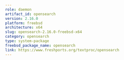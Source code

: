 ```yaml
---
role: daemon
artifact_id: opensearch
version: 2.16.0
platform: freebsd
architecture: x64
slug: opensearch-2.16.0-freebsd-x64
category: opensearch
type: system-package
freebsd_package_name: opensearch
link: https://www.freshports.org/textproc/opensearch
---
```

